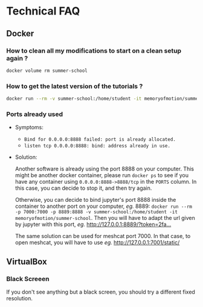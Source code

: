 # Technical FAQ

## Docker

### How to clean all my modifications to start on a clean setup again ?

```bash
docker volume rm summer-school
```

### How to get the latest version of the tutorials ?

```bash
docker run --rm -v summer-school:/home/student -it memoryofmotion/summer-school git -C summer-school pull --rebase --recurse-submodules --ff-only
```

###  Ports already used

- Symptoms:
    - `Bind for 0.0.0.0:8888 failed: port is already allocated.`
    - `listen tcp 0.0.0.0:8888: bind: address already in use.`
- Solution:

    Another software is already using the port 8888 on your computer. This might be another docker container, please
    run `docker ps` to see if you have any container using `0.0.0.0:8888->8888/tcp` in the `PORTS` column. In this
    case, you can decide to stop it, and then try again.

    Otherwise, you can decide to bind jupyter's port 8888 inside the container to another port on your computer, *eg.*
    8889: `docker run --rm -p 7000:7000 -p 8889:8888 -v summer-school:/home/student -it memoryofmotion/summer-school`.
    Then you will have to adapt the url given by jupyter with this port, *eg.* http://127.0.0.1:8889/?token=2fa…

    The same solution can be used for meshcat port 7000. In that case, to open meshcat, you will have to use *eg.*
    http://127.0.0.1:7001/static/

## VirtualBox

### Black Screeen

If you don't see anything but a black screen, you should try a different fixed resolution.
